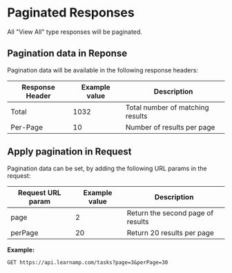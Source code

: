 # Paginated Responses

All "View All" type responses will be paginated.

## Pagination data in Reponse

Pagination data will be available in the following response headers:

Response Header | Example value | Description
--------- | ------- | -----------
Total | 1032 | Total number of matching results
Per-Page | 10 | Number of results per page

## Apply pagination in Request

Pagination data can be set, by adding the following URL params in the request:

Request URL param | Example value | Description
--------- | ------- | -----------
page | 2 | Return the second page of results
perPage | 20 | Return 20 results per page


**Example:**

`GET https://api.learnamp.com/tasks?page=3&perPage=30`
</aside>